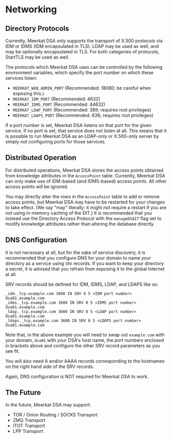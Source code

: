 # Networking

## Directory Protocols

Currently, Meerkat DSA only supports the transport of X.500 protocols via IDM
or IDMS (IDM encapsulated in TLS).
LDAP may be used as well, and may be optionally encapsulated in TLS. For both
categories of protocols, StartTLS may be used as well.

The protocols which Meerkat DSA uses can be controlled by the following
environment variables, which specify the port number on which these services
listen:

- `MEERKAT_WEB_ADMIN_PORT` (Recommended: 18080; be careful when exposing this.)
- `MEERKAT_IDM_PORT` (Recommended: 4632)
- `MEERKAT_IDMS_PORT` (Recommended: 44632)
- `MEERKAT_LDAP_PORT` (Recommended: 389; requires root privileges)
- `MEERKAT_LDAPS_PORT` (Recommended: 636; requires root privileges)

If a port number is set, Meerkat DSA listens on that port for the given service.
If no port is set, that service does not listen at all. This means that it is
possible to run Meerkat DSA as an LDAP-only or X.500-only server by simply
not configuring ports for those services.

## Distributed Operation

For distributed operations, Meerkat DSA stores the access points obtained from
knowledge attributes in the `AccessPoint` table. Currently, Meerkat DSA can only
make use of IDM-based (and IDMS-based) access points. All other access points
will be ignored.

You may directly alter the rows in the `AccessPoint` table to add or remove
access points, but Meerkat DSA may have to be restarted for your changes to
take effect. (We say "may" literally: it might not require a restart if you are
not using in-memory caching of the DIT.) It is recommended that you instead use
the Directory Access Protocol with the `manageDSAIT` flag set to modify
knowledge attributes rather than altering the database directly.

## DNS Configuration

It is not necessary at all, but for the sake of service discovery, it is
recommended that you configure DNS for your domain to name your directory as
a service using `SRV` records. If you want to keep your directory a secret, it
is advised that you refrain from exposing it to the global Internet at all.

SRV records should be defined for IDM, IDMS, LDAP, and LDAPS like so:

```
_idm._tcp.example.com 3600 IN SRV 0 5 <IDM port number> dsa01.example.com
_idms._tcp.example.com 3600 IN SRV 0 5 <IDMS port number> dsa01.example.com
_ldap._tcp.example.com 3600 IN SRV 0 5 <LDAP port number> dsa01.example.com
_ldaps._tcp.example.com 3600 IN SRV 0 5 <LDAPS port number> dsa01.example.com
```

Note that, in the above example you will need to swap out `example.com` with
your domain, `dsa01` with your DSA's host name, the port numbers enclosed in
brackets above and configure the other SRV record parameters as you see fit.

You will also need A and/or AAAA records corresponding to the hostnames on the
right hand side of the SRV records.

Again, DNS configuration is NOT required for Meerkat DSA to work.

## The Future

In the future, Meerkat DSA may support:

- TOR / Onion Routing / SOCKS Transport
- ZMQ Transport
- ITOT Transport
- LPP Transport
